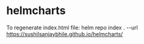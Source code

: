 # helmcharts
To regenerate index.html file: helm repo index . --url https://sushilsanjaybhile.github.io/helmcharts/
